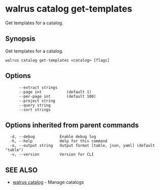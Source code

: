 # walrus catalog get-templates

Get templates for a catalog.

## Synopsis

Get templates for a catalog.

```
walrus catalog get-templates <catalog> [flags]
```

## Options

```
      --extract strings   
      --page int           (default 1)
      --per-page int       (default 100)
      --project string    
      --query string      
      --sort strings      
```

## Options inherited from parent commands

```
  -d, --debug           Enable debug log
  -h, --help            Help for this command
  -o, --output string   Output format [table, json, yaml] (default "table")
  -v, --version         Version for CLI
```

## SEE ALSO

* [walrus catalog](walrus_catalog)	 - Manage catalogs

